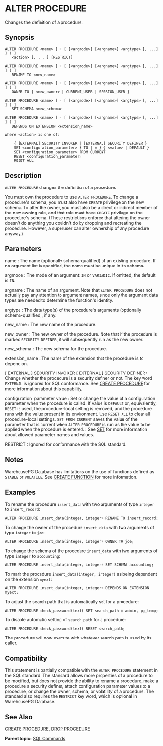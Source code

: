 # ALTER PROCEDURE 

Changes the definition of a procedure.

## <a id="section2"></a>Synopsis 

``` {#sql_command_synopsis}
ALTER PROCEDURE <name> [ ( [ [<argmode>] [<argname>] <argtype> [, ...] ] ) ] 
   <action> [, ... ] [RESTRICT]

ALTER PROCEDURE <name> [ ( [ [<argmode>] [<argname>] <argtype> [, ...] ] ) ]
   RENAME TO <new_name>

ALTER PROCEDURE <name> [ ( [ [<argmode>] [<argname>] <argtype> [, ...] ] ) ]
   OWNER TO { <new_owner> | CURRENT_USER | SESSION_USER }

ALTER PROCEDURE <name> [ ( [ [<argmode>] [<argname>] <argtype> [, ...] ] ) ]
   SET SCHEMA <new_schema>

ALTER PROCEDURE <name> [ ( [ [<argmode>] [<argname>] <argtype> [, ...] ] ) ]
   DEPENDS ON EXTENSION <extension_name>

where <action> is one of:

    { [EXTERNAL] SECURITY INVOKER | [EXTERNAL] SECURITY DEFINER }
    SET <configuration_parameter> { TO | = } { <value> | DEFAULT }
    SET <configuration_parameter> FROM CURRENT
    RESET <configuration_parameter>
    RESET ALL
```

## <a id="section3"></a>Description 

`ALTER PROCEDURE` changes the definition of a procedure.

You must own the procedure to use `ALTER PROCEDURE`. To change a procedure's schema, you must also have `CREATE` privilege on the new schema. To alter the owner, you must also be a direct or indirect member of the new owning role, and that role must have `CREATE` privilege on the procedure's schema. \(These restrictions enforce that altering the owner doesn't do anything you couldn't do by dropping and recreating the procedure. However, a superuser can alter ownership of any procedure anyway.\)


## <a id="section4"></a>Parameters 

name
:   The name \(optionally schema-qualified\) of an existing procedure. If no argument list is specified, the name must be unique in its schema.

argmode
:   The mode of an argument: `IN` or `VARIADIC`. If omitted, the default is `IN`.

argname
:   The name of an argument. Note that `ALTER PROCEDURE` does not actually pay any attention to argument names, since only the argument data types are needed to determine the function's identity.

argtype
:   The data type\(s\) of the procedure's arguments \(optionally schema-qualified\), if any.

new\_name
:   The new name of the procedure.

new\_owner
:   The new owner of the procedure. Note that if the procedure is marked `SECURITY DEFINER`, it will subsequently run as the new owner.

new\_schema
:   The new schema for the procedure.

extension\_name
:   The name of the extension that the procedure is to depend on.

\[ EXTERNAL \] SECURITY INVOKER
\[ EXTERNAL \] SECURITY DEFINER
:   Change whether the procedure is a security definer or not. The key word `EXTERNAL` is ignored for SQL conformance. See [CREATE PROCEDURE](CREATE_PROCEDURE.html) for more information about this capability.

configuration\_parameter
value
:   Set or change the value of a configuration parameter when the procedure is called. If value is `DEFAULT` or, equivalently, `RESET` is used, the procedure-local setting is removed, and the procedure runs with the value present in its environment. Use `RESET ALL` to clear all procedure-local settings. `SET FROM CURRENT` saves the value of the parameter that is current when `ALTER PROCEDURE` is run as the value to be applied when the procedure is entered.
:   See [SET](SET.html) for more information about allowed parameter names and values.

RESTRICT
:   Ignored for conformance with the SQL standard.

## <a id="section5"></a>Notes 

WarehousePG Database has limitations on the use of functions defined as `STABLE` or `VOLATILE`. See [CREATE FUNCTION](CREATE_FUNCTION.html) for more information.

## <a id="section6"></a>Examples 

To rename the procedure `insert_data` with two arguments of type `integer` to `insert_record`:

```
ALTER PROCEDURE insert_data(integer, integer) RENAME TO insert_record;
```

To change the owner of the procedure `insert_data` with two arguments of type `integer` to `joe`:

```
ALTER PROCEDURE insert_data(integer, integer) OWNER TO joe;
```

To change the schema of the procedure `insert_data` with two arguments of type `integer` to `accounting`:

```
ALTER PROCEDURE insert_data(integer, integer) SET SCHEMA accounting;
```

To mark the procedure `insert_data(integer, integer)` as being dependent on the extension `myext`:

```
ALTER PROCEDURE insert_data(integer, integer) DEPENDS ON EXTENSION myext;
```

To adjust the search path that is automatically set for a procedure:

```
ALTER PROCEDURE check_password(text) SET search_path = admin, pg_temp;
```

To disable automatic setting of `search_path` for a procedure:

```
ALTER PROCEDURE check_password(text) RESET search_path;
```

The procedure will now execute with whatever search path is used by its caller.

## <a id="section7"></a>Compatibility 

This statement is partially compatible with the `ALTER PROCEDURE` statement in the SQL standard. The standard allows more properties of a procedure to be modified, but does not provide the ability to rename a procedure, make a procedure a security definer, attach configuration parameter values to a procedure, or change the owner, schema, or volatility of a procedure. The standard also requires the `RESTRICT` key word, which is optional in WarehousePG Database.

## <a id="section8"></a>See Also 

[CREATE PROCEDURE](CREATE_PROCEDURE.html), [DROP PROCEDURE](DROP_PROCEDURE.html)

**Parent topic:** [SQL Commands](../sql_commands/sql_ref.html)

